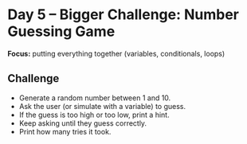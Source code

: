 # Day 5 – Bigger Challenge: Number Guessing Game

**Focus:** putting everything together (variables, conditionals, loops)

## Challenge

- Generate a random number between 1 and 10.
- Ask the user (or simulate with a variable) to guess.
- If the guess is too high or too low, print a hint.
- Keep asking until they guess correctly.
- Print how many tries it took.

